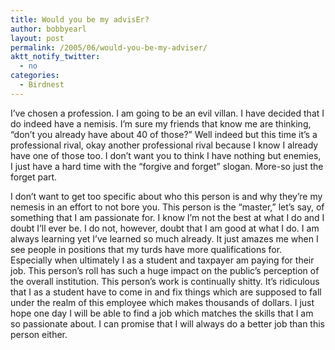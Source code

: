 ```yaml
---
title: Would you be my advisEr?
author: bobbyearl
layout: post
permalink: /2005/06/would-you-be-my-adviser/
aktt_notify_twitter:
  - no
categories:
  - Birdnest
---
```

I&#8217;ve chosen a profession. I am going to be an evil villan. I have decided that I do indeed have a nemisis. I&#8217;m sure my friends that know me are thinking, &#8220;don&#8217;t you already have about 40 of those?&#8221; Well indeed but this time it&#8217;s a professional rival, okay another professional rival because I know I already have one of those too. I don&#8217;t want you to think I have nothing but enemies, I just have a hard time with the &#8220;forgive and forget&#8221; slogan. More-so just the forget part. 

I don&#8217;t want to get too specific about who this person is and why they&#8217;re my nemesis in an effort to not bore you. This person is the &#8220;master,&#8221; let&#8217;s say, of something that I am passionate for. I know I&#8217;m not the best at what I do and I doubt I&#8217;ll ever be. I do not, however, doubt that I am good at what I do. I am always learning yet I&#8217;ve learned so much already. It just amazes me when I see people in positions that my turds have more qualifications for. Especially when ultimately I as a student and taxpayer am paying for their job. This person&#8217;s roll has such a huge impact on the public&#8217;s perception of the overall institution. This person&#8217;s work is continually shitty. It&#8217;s ridiculous that I as a student have to come in and fix things which are supposed to fall under the realm of this employee which makes thousands of dollars. I just hope one day I will be able to find a job which matches the skills that I am so passionate about. I can promise that I will always do a better job than this person either.

